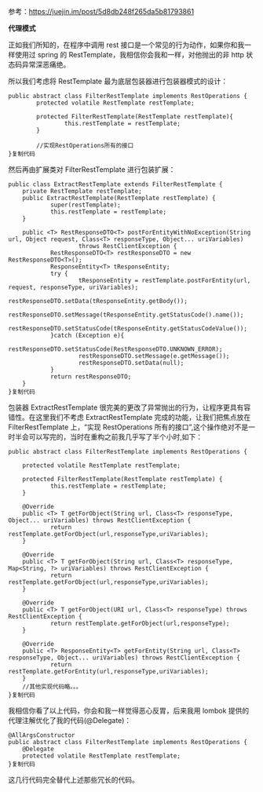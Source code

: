 参考：https://juejin.im/post/5d8db248f265da5b81793861

**代理模式**

正如我们所知的，在程序中调用 rest 接口是一个常见的行为动作，如果你和我一样使用过 spring 的 RestTemplate，我相信你会我和一样，对他抛出的非 http 状态码异常深恶痛绝。

所以我们考虑将 RestTemplate 最为底层包装器进行包装器模式的设计：

```
public abstract class FilterRestTemplate implements RestOperations {
        protected volatile RestTemplate restTemplate;

        protected FilterRestTemplate(RestTemplate restTemplate){
                this.restTemplate = restTemplate;
        }

        //实现RestOperations所有的接口
}复制代码
```

然后再由扩展类对 FilterRestTemplate 进行包装扩展：

```
public class ExtractRestTemplate extends FilterRestTemplate {
    private RestTemplate restTemplate;
    public ExtractRestTemplate(RestTemplate restTemplate) {
            super(restTemplate);
            this.restTemplate = restTemplate;
    }

    public <T> RestResponseDTO<T> postForEntityWithNoException(String url, Object request, Class<T> responseType, Object... uriVariables)
                    throws RestClientException {
            RestResponseDTO<T> restResponseDTO = new RestResponseDTO<T>();
            ResponseEntity<T> tResponseEntity;
            try {
                    tResponseEntity = restTemplate.postForEntity(url, request, responseType, uriVariables);
                    restResponseDTO.setData(tResponseEntity.getBody());
                    restResponseDTO.setMessage(tResponseEntity.getStatusCode().name());
                    restResponseDTO.setStatusCode(tResponseEntity.getStatusCodeValue());
            }catch (Exception e){
                    restResponseDTO.setStatusCode(RestResponseDTO.UNKNOWN_ERROR);
                    restResponseDTO.setMessage(e.getMessage());
                    restResponseDTO.setData(null);
            }
            return restResponseDTO;
    }
}复制代码
```

包装器 ExtractRestTemplate 很完美的更改了异常抛出的行为，让程序更具有容错性。在这里我们不考虑 ExtractRestTemplate 完成的功能，让我们把焦点放在 FilterRestTemplate 上，“实现 RestOperations 所有的接口”,这个操作绝对不是一时半会可以写完的，当时在重构之前我几乎写了半个小时,如下：

```
public abstract class FilterRestTemplate implements RestOperations {

    protected volatile RestTemplate restTemplate;

    protected FilterRestTemplate(RestTemplate restTemplate) {
            this.restTemplate = restTemplate;
    }

    @Override
    public <T> T getForObject(String url, Class<T> responseType, Object... uriVariables) throws RestClientException {
            return restTemplate.getForObject(url,responseType,uriVariables);
    }

    @Override
    public <T> T getForObject(String url, Class<T> responseType, Map<String, ?> uriVariables) throws RestClientException {
            return restTemplate.getForObject(url,responseType,uriVariables);
    }

    @Override
    public <T> T getForObject(URI url, Class<T> responseType) throws RestClientException {
            return restTemplate.getForObject(url,responseType);
    }

    @Override
    public <T> ResponseEntity<T> getForEntity(String url, Class<T> responseType, Object... uriVariables) throws RestClientException {
            return restTemplate.getForEntity(url,responseType,uriVariables);
    }
    //其他实现代码略。。。
}复制代码
```

我相信你看了以上代码，你会和我一样觉得恶心反胃，后来我用 lombok 提供的代理注解优化了我的代码(@Delegate)：

```
@AllArgsConstructor
public abstract class FilterRestTemplate implements RestOperations {
    @Delegate
    protected volatile RestTemplate restTemplate;
}复制代码
```

这几行代码完全替代上述那些冗长的代码。



